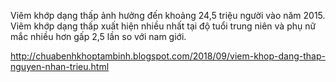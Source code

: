 Viêm khớp dạng thấp ảnh hưởng đến khoảng 24,5 triệu người vào năm 2015. Viêm khớp dạng thấp xuất hiện nhiều nhất tại độ tuổi trung niên và phụ nữ mắc nhiều hơn gấp 2,5 lần so với nam giới.

http://chuabenhkhoptambinh.blogspot.com/2018/09/viem-khop-dang-thap-nguyen-nhan-trieu.html
